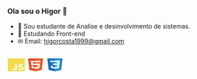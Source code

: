 ### Ola sou o Higor 👋


- 🔭 Sou estudante de Analise e desinvolvimento de sistemas.
- 🌱 Estudando Front-end
- ✉ Email: higorcosta1999@gmail.com

<div style="display: inline_block"><br>
  <img align="center" alt="HCM-Js" height="30" width="40" src="https://raw.githubusercontent.com/devicons/devicon/master/icons/javascript/javascript-plain.svg">
  <img align="center" alt="HCM-HTML" height="30" width="40" src="https://raw.githubusercontent.com/devicons/devicon/master/icons/html5/html5-original.svg">
  <img align="center" alt="HCM-CSS" height="30" width="40" src="https://raw.githubusercontent.com/devicons/devicon/master/icons/css3/css3-original.svg">
</div>


